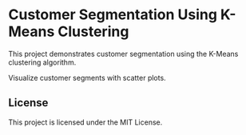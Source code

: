 # Customer Segmentation Using K-Means Clustering

This project demonstrates customer segmentation using the K-Means clustering algorithm.

Visualize customer segments with scatter plots.

## License

This project is licensed under the MIT License.

